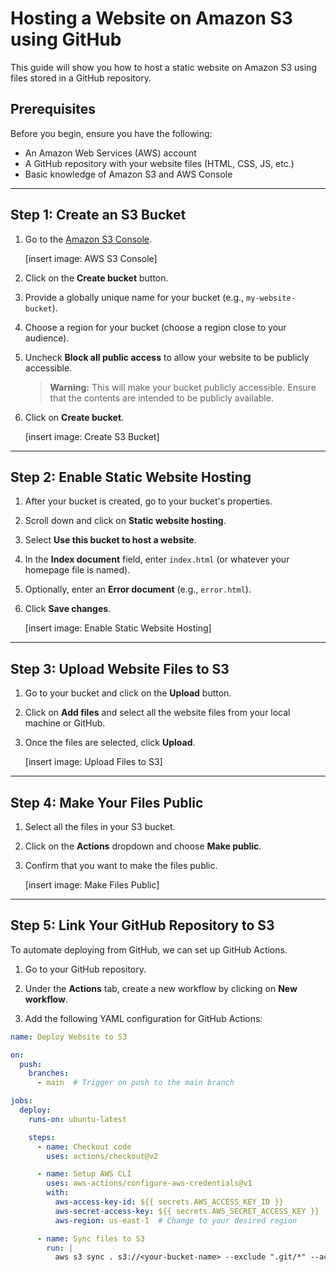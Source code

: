 # Hosting a Website on Amazon S3 using GitHub

This guide will show you how to host a static website on Amazon S3 using files stored in a GitHub repository.

## Prerequisites

Before you begin, ensure you have the following:
- An Amazon Web Services (AWS) account
- A GitHub repository with your website files (HTML, CSS, JS, etc.)
- Basic knowledge of Amazon S3 and AWS Console

---

## Step 1: Create an S3 Bucket

1. Go to the [Amazon S3 Console](https://console.aws.amazon.com/s3/).
   
   [insert image: AWS S3 Console]

2. Click on the **Create bucket** button.

3. Provide a globally unique name for your bucket (e.g., `my-website-bucket`).

4. Choose a region for your bucket (choose a region close to your audience).

5. Uncheck **Block all public access** to allow your website to be publicly accessible.
   
   > **Warning:** This will make your bucket publicly accessible. Ensure that the contents are intended to be publicly available.

6. Click on **Create bucket**.

   [insert image: Create S3 Bucket]

---

## Step 2: Enable Static Website Hosting

1. After your bucket is created, go to your bucket's properties.

2. Scroll down and click on **Static website hosting**.

3. Select **Use this bucket to host a website**.

4. In the **Index document** field, enter `index.html` (or whatever your homepage file is named).

5. Optionally, enter an **Error document** (e.g., `error.html`).

6. Click **Save changes**.

   [insert image: Enable Static Website Hosting]

---

## Step 3: Upload Website Files to S3

1. Go to your bucket and click on the **Upload** button.

2. Click on **Add files** and select all the website files from your local machine or GitHub.

3. Once the files are selected, click **Upload**.

   [insert image: Upload Files to S3]

---

## Step 4: Make Your Files Public

1. Select all the files in your S3 bucket.

2. Click on the **Actions** dropdown and choose **Make public**.

3. Confirm that you want to make the files public.

   [insert image: Make Files Public]

---

## Step 5: Link Your GitHub Repository to S3

To automate deploying from GitHub, we can set up GitHub Actions.

1. Go to your GitHub repository.

2. Under the **Actions** tab, create a new workflow by clicking on **New workflow**.

3. Add the following YAML configuration for GitHub Actions:

```yaml
name: Deploy Website to S3

on:
  push:
    branches:
      - main  # Trigger on push to the main branch

jobs:
  deploy:
    runs-on: ubuntu-latest

    steps:
      - name: Checkout code
        uses: actions/checkout@v2

      - name: Setup AWS CLI
        uses: aws-actions/configure-aws-credentials@v1
        with:
          aws-access-key-id: ${{ secrets.AWS_ACCESS_KEY_ID }}
          aws-secret-access-key: ${{ secrets.AWS_SECRET_ACCESS_KEY }}
          aws-region: us-east-1  # Change to your desired region

      - name: Sync files to S3
        run: |
          aws s3 sync . s3://<your-bucket-name> --exclude ".git/*" --acl public-read
